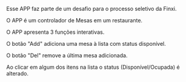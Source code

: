 Esse APP faz parte de um desafio para o processo seletivo da Finxi.

O APP é um controlador de Mesas em um restaurante.


O APP apresenta 3 funções interativas.

O botão "Add" adiciona uma mesa à lista com status disponível.

O botão "Del" remove a última mesa adicionada.

Ao clicar em algum dos itens na lista o status (Disponível/Ocupada) é alterado.